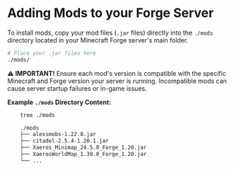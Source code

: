 # Adding Mods to your Forge Server

To install mods, copy your mod files (`.jar` files) directly into the `./mods` directory located in your Minecraft Forge server's main folder.

```bash
# Place your .jar files here
./mods/
```

**⚠️ IMPORTANT!** Ensure each mod's version is compatible with the specific Minecraft and Forge version your server is running. Incompatible mods can cause server startup failures or in-game issues.

**Example `./mods` Directory Content:**

```bash
    tree ./mods

    ./mods
    ├── alexsmobs-1.22.8.jar
    ├── citadel-2.5.4-1.20.1.jar
    ├── Xaeros_Minimap_24.5.0_Forge_1.20.jar
    ├── XaerosWorldMap_1.39.0_Forge_1.20.jar
    └── ...
```